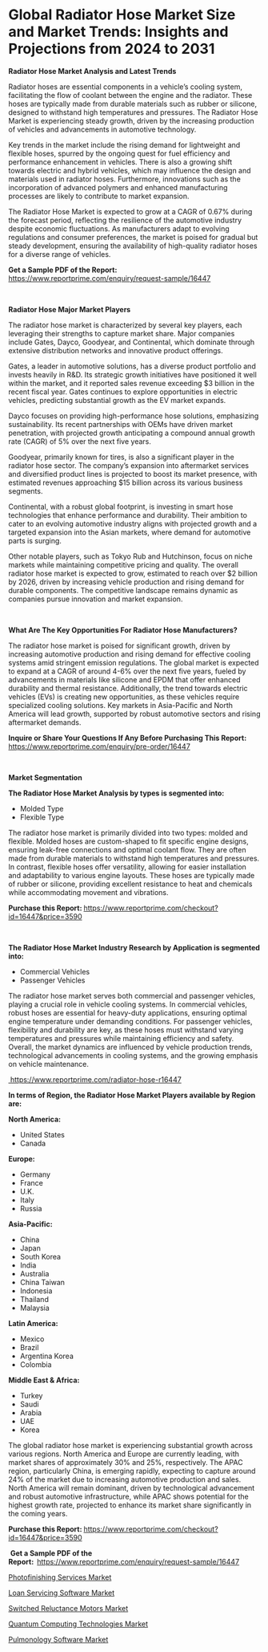 <p><h1>Global Radiator Hose Market Size and Market Trends: Insights and Projections from 2024 to 2031</h1></p><p><strong>Radiator Hose Market Analysis and Latest Trends</strong></p>
<p><p>Radiator hoses are essential components in a vehicle’s cooling system, facilitating the flow of coolant between the engine and the radiator. These hoses are typically made from durable materials such as rubber or silicone, designed to withstand high temperatures and pressures. The Radiator Hose Market is experiencing steady growth, driven by the increasing production of vehicles and advancements in automotive technology. </p><p>Key trends in the market include the rising demand for lightweight and flexible hoses, spurred by the ongoing quest for fuel efficiency and performance enhancement in vehicles. There is also a growing shift towards electric and hybrid vehicles, which may influence the design and materials used in radiator hoses. Furthermore, innovations such as the incorporation of advanced polymers and enhanced manufacturing processes are likely to contribute to market expansion.</p><p>The Radiator Hose Market is expected to grow at a CAGR of 0.67% during the forecast period, reflecting the resilience of the automotive industry despite economic fluctuations. As manufacturers adapt to evolving regulations and consumer preferences, the market is poised for gradual but steady development, ensuring the availability of high-quality radiator hoses for a diverse range of vehicles.</p></p>
<p><strong>Get a Sample PDF of the Report:&nbsp;</strong> <a href="https://www.reportprime.com/enquiry/request-sample/16447?utm_campaign=1832&utm_medium=2&utm_source=Github&utm_content=ia&utm_term=23112024&utm_id=radiator-hose">https://www.reportprime.com/enquiry/request-sample/16447</a></p>
<p>&nbsp;</p>
<p><strong>Radiator Hose Major Market Players</strong></p>
<p><p>The radiator hose market is characterized by several key players, each leveraging their strengths to capture market share. Major companies include Gates, Dayco, Goodyear, and Continental, which dominate through extensive distribution networks and innovative product offerings. </p><p>Gates, a leader in automotive solutions, has a diverse product portfolio and invests heavily in R&D. Its strategic growth initiatives have positioned it well within the market, and it reported sales revenue exceeding $3 billion in the recent fiscal year. Gates continues to explore opportunities in electric vehicles, predicting substantial growth as the EV market expands.</p><p>Dayco focuses on providing high-performance hose solutions, emphasizing sustainability. Its recent partnerships with OEMs have driven market penetration, with projected growth anticipating a compound annual growth rate (CAGR) of 5% over the next five years.</p><p>Goodyear, primarily known for tires, is also a significant player in the radiator hose sector. The company’s expansion into aftermarket services and diversified product lines is projected to boost its market presence, with estimated revenues approaching $15 billion across its various business segments.</p><p>Continental, with a robust global footprint, is investing in smart hose technologies that enhance performance and durability. Their ambition to cater to an evolving automotive industry aligns with projected growth and a targeted expansion into the Asian markets, where demand for automotive parts is surging.</p><p>Other notable players, such as Tokyo Rub and Hutchinson, focus on niche markets while maintaining competitive pricing and quality. The overall radiator hose market is expected to grow, estimated to reach over $2 billion by 2026, driven by increasing vehicle production and rising demand for durable components. The competitive landscape remains dynamic as companies pursue innovation and market expansion.</p></p>
<p>&nbsp;</p>
<p><strong>What Are The Key Opportunities For Radiator Hose Manufacturers?</strong></p>
<p><p>The radiator hose market is poised for significant growth, driven by increasing automotive production and rising demand for effective cooling systems amid stringent emission regulations. The global market is expected to expand at a CAGR of around 4-6% over the next five years, fueled by advancements in materials like silicone and EPDM that offer enhanced durability and thermal resistance. Additionally, the trend towards electric vehicles (EVs) is creating new opportunities, as these vehicles require specialized cooling solutions. Key markets in Asia-Pacific and North America will lead growth, supported by robust automotive sectors and rising aftermarket demands.</p></p>
<p><strong>Inquire or Share Your Questions If Any Before Purchasing This Report:</strong> <a href="https://www.reportprime.com/enquiry/pre-order/16447?utm_campaign=1832&utm_medium=2&utm_source=Github&utm_content=ia&utm_term=23112024&utm_id=radiator-hose">https://www.reportprime.com/enquiry/pre-order/16447</a></p>
<p>&nbsp;</p>
<p><strong>Market Segmentation</strong></p>
<p><strong>The Radiator Hose Market Analysis by types is segmented into:</strong></p>
<p><ul><li>Molded Type</li><li>Flexible Type</li></ul></p>
<p><p>The radiator hose market is primarily divided into two types: molded and flexible. Molded hoses are custom-shaped to fit specific engine designs, ensuring leak-free connections and optimal coolant flow. They are often made from durable materials to withstand high temperatures and pressures. In contrast, flexible hoses offer versatility, allowing for easier installation and adaptability to various engine layouts. These hoses are typically made of rubber or silicone, providing excellent resistance to heat and chemicals while accommodating movement and vibrations.</p></p>
<p><strong>Purchase this Report:&nbsp;</strong><a href="https://www.reportprime.com/checkout?id=16447&price=3590&utm_campaign=1832&utm_medium=2&utm_source=Github&utm_content=ia&utm_term=23112024&utm_id=radiator-hose">https://www.reportprime.com/checkout?id=16447&price=3590</a></p>
<p>&nbsp;</p>
<p><strong>The Radiator Hose Market Industry Research by Application is segmented into:</strong></p>
<p><ul><li>Commercial Vehicles</li><li>Passenger Vehicles</li></ul></p>
<p><p>The radiator hose market serves both commercial and passenger vehicles, playing a crucial role in vehicle cooling systems. In commercial vehicles, robust hoses are essential for heavy-duty applications, ensuring optimal engine temperature under demanding conditions. For passenger vehicles, flexibility and durability are key, as these hoses must withstand varying temperatures and pressures while maintaining efficiency and safety. Overall, the market dynamics are influenced by vehicle production trends, technological advancements in cooling systems, and the growing emphasis on vehicle maintenance.</p></p>
<p><a href="https://www.reportprime.com/radiator-hose-r16447?utm_campaign=1832&utm_medium=2&utm_source=Github&utm_content=ia&utm_term=23112024&utm_id=radiator-hose">&nbsp;https://www.reportprime.com/radiator-hose-r16447</a></p>
<p><strong>In terms of Region, the Radiator Hose Market Players available by Region are:</strong></p>
<p>
    <p> <strong> North America: </strong>
        <ul>
            <li>United States</li>
            <li>Canada</li>
        </ul>
        </p> 
    <p> <strong> Europe: </strong>
        <ul>
            <li>Germany</li>
            <li>France</li>
            <li>U.K.</li>
            <li>Italy</li>
            <li>Russia</li>
        </ul>
        </p> 
    <p> <strong> Asia-Pacific: </strong>
        <ul>
            <li>China</li>
            <li>Japan</li>
            <li>South Korea</li>
            <li>India</li>
            <li>Australia</li>
            <li>China Taiwan</li>
            <li>Indonesia</li>
            <li>Thailand</li>
            <li>Malaysia</li>
        </ul>
        </p> 
    <p> <strong> Latin America: </strong>
        <ul>
            <li>Mexico</li>
            <li>Brazil</li>
            <li>Argentina Korea</li>
            <li>Colombia</li>
        </ul>
        </p> 
    <p> <strong> Middle East & Africa: </strong>
        <ul>
            <li>Turkey</li>
            <li>Saudi</li>
            <li>Arabia</li>
            <li>UAE</li>
            <li>Korea</li>
        </ul>
    </p>
    </p>
<p><p>The global radiator hose market is experiencing substantial growth across various regions. North America and Europe are currently leading, with market shares of approximately 30% and 25%, respectively. The APAC region, particularly China, is emerging rapidly, expecting to capture around 24% of the market due to increasing automotive production and sales. North America will remain dominant, driven by technological advancement and robust automotive infrastructure, while APAC shows potential for the highest growth rate, projected to enhance its market share significantly in the coming years.</p></p>
<p><strong>Purchase this Report: </strong><a href="https://www.reportprime.com/checkout?id=16447&price=3590&utm_campaign=1832&utm_medium=2&utm_source=Github&utm_content=ia&utm_term=23112024&utm_id=radiator-hose">https://www.reportprime.com/checkout?id=16447&price=3590</a></p>
<p>&nbsp;<strong>Get a Sample PDF of the Report:&nbsp;&nbsp;</strong><a href="https://www.reportprime.com/enquiry/request-sample/16447?utm_campaign=1832&utm_medium=2&utm_source=Github&utm_content=ia&utm_term=23112024&utm_id=radiator-hose">https://www.reportprime.com/enquiry/request-sample/16447</a></p>
<p><strong></strong></p>
<p><p><a href="https://issuu.com/reportprime-2/docs/photofinishing-services-market-size_101c0346895c4e?utm_campaign=1832&utm_medium=2&utm_source=Github&utm_content=ia&utm_term=23112024&utm_id=radiator-hose">Photofinishing Services Market</a></p><p><a href="https://issuu.com/reportprime-2/docs/loan-servicing-software-market-size_476b672d1967aa?utm_campaign=1832&utm_medium=2&utm_source=Github&utm_content=ia&utm_term=23112024&utm_id=radiator-hose">Loan Servicing Software Market</a></p><p><a href="https://github.com/AKSHATREPORTPRIME/Market-Research-Report-List-6/blob/main/switched-reluctance-motors-market.md?utm_campaign=1832&utm_medium=2&utm_source=Github&utm_content=ia&utm_term=23112024&utm_id=radiator-hose">Switched Reluctance Motors Market</a></p><p><a href="https://www.linkedin.com/pulse/quantum-computing-technologies-market-expected-continue-its-dqvvf?utm_campaign=1832&utm_medium=2&utm_source=Github&utm_content=ia&utm_term=23112024&utm_id=radiator-hose">Quantum Computing Technologies Market</a></p><p><a href="https://www.linkedin.com/pulse/pulmonology-software-market-challenges-forecasts-development-fiu3f?utm_campaign=1832&utm_medium=2&utm_source=Github&utm_content=ia&utm_term=23112024&utm_id=radiator-hose">Pulmonology Software Market</a></p></p>